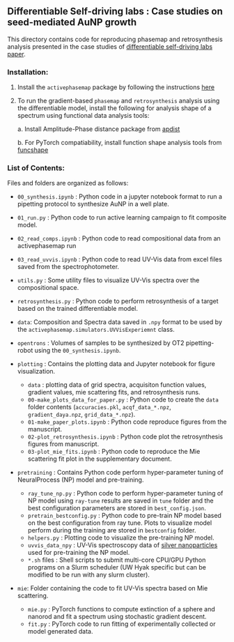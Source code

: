 ## Differentiable Self-driving labs : Case studies on seed-mediated AuNP growth
This directory contains code for reproducing phasemap and retrosynthesis analysis presented in the case studies of [differentiable self-driving labs paper](https://chemrxiv.org/engage/chemrxiv/article-details/67930f56fa469535b99a0dd1).

### Installation:
1. Install the `activephasemap` package by following the instructions [here](https://github.com/pozzo-research-group/activephasemap)

2. To run the gradient-based `phasemap` and `retrosynthesis` analysis using the differentiable model, install the following for analysis shape of a spectrum using functional data analysis tools:

    a. Install Amplitude-Phase distance package from [apdist](https://github.com/kiranvad/Amplitude-Phase-Distance)

    b. For PyTorch compatiability, install function shape analysis tools from [funcshape](https://github.com/kiranvad/funcshape)

### List of Contents:
Files and folders are organized as follows:

- `00_synthesis.ipynb` : Python code in a jupyter notebook format to run a pipetting protocol to synthesize AuNP in a well plate.

- `01_run.py` : Python code to run active learning campaign to fit composite model.

- `02_read_comps.ipynb` : Python code to read compositional data from an activephasemap run 

- `03_read_uvvis.ipynb` : Python code to read UV-Vis data from excel files saved from the spectrophotometer.

- `utils.py` : Some utility files to visualize UV-Vis spectra over the compositional space. 

- `retrosynthesis.py` : Python code to perform retrosynthesis of a target based on the trained differentiable model.

- `data`: Composition and Spectra data saved in `.npy` format to be used by the `activephasemap.simulators.UVVisExperiemnt` class.

- `opentrons` : Volumes of samples to be synthesized by OT2 pipetting-robot using the `00_synthesis.ipynb`.

- `plotting` : Contains the plotting data and Jupyter notebook for figure visualization.
    - `data` : plotting data of grid spectra, acquisiton function values, gradient values, mie scattering fits, and retrosynthesis runs.
    - `00-make_plots_data_for_paper.py` : Python code to create the `data` folder contents (`accuracies.pkl`, `acqf_data_*.npz`, `gradient_daya.npz`, `grid_data_*.npz`).
    - `01-make_paper_plots.ipynb` : Python code reproduce figures from the manuscript.
    - `02-plot_retrosynthesis.ipynb` : Python code plot the retrosynthesis figures from manuscript.
    - `03-plot_mie_fits.ipynb` : Python code to reproduce the Mie scattering fit plot in the supplementary document.

- `pretraining` : Contains Python code perform hyper-parameter tuning of NeuralProcess (NP) model and pre-training.
    - `ray_tune_np.py` : Python code to perform hyper-parameter tuning of NP model using `ray-tune` results are saved in `tune` folder and the best configuration parameters are stored in `best_config.json`.
    - `pretrain_bestconfig.py` : Python code to pre-train NP model based on the best configuration from ray tune. Plots to visualize model perform during the training are stored in `bestconfig` folder.
    - `helpers.py` : Plotting code to visualize the pre-training NP model.
    - `uvvis_data_npy` : UV-Vis spectroscopy data of [silver nanoparticles](https://github.com/pozzo-research-group/papers/blob/activephasemap-preprint/Silver%20Nanoplates/README.md) used for pre-training the NP model.
    - `*.sh` files : Shell scripts to submit multi-core CPU/GPU Python programs on a Slurm scheduler (UW Hyak specific but can be modified to be run with any slurm cluster). 

-  `mie`: Folder containing the code to fit UV-Vis spectra based on Mie scattering.
    - `mie.py` : PyTorch functions to compute extinction of a sphere and nanorod and fit a spectrum using stochastic gradient descent.
    - `fit.py` : PyTorch code to run fitting of experimentally collected or model generated data.